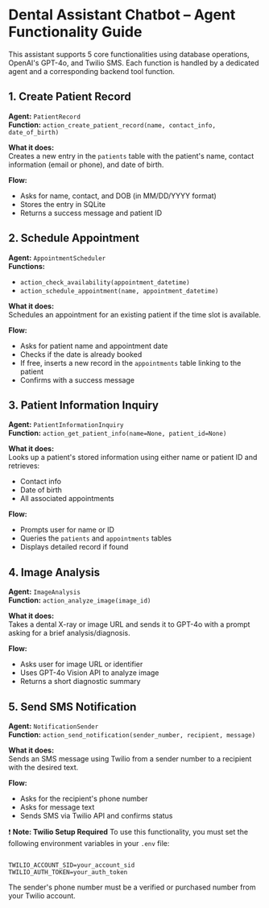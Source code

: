 # Dental Assistant Chatbot – Agent Functionality Guide

This assistant supports 5 core functionalities using database operations, OpenAI's GPT-4o, and Twilio SMS. Each function is handled by a dedicated agent and a corresponding backend tool function.


## 1. Create Patient Record

**Agent:** `PatientRecord`  
**Function:** `action_create_patient_record(name, contact_info, date_of_birth)`

**What it does:**  
Creates a new entry in the `patients` table with the patient's name, contact information (email or phone), and date of birth.

**Flow:**
- Asks for name, contact, and DOB (in MM/DD/YYYY format)
- Stores the entry in SQLite
- Returns a success message and patient ID



## 2. Schedule Appointment

**Agent:** `AppointmentScheduler`  
**Functions:** 
- `action_check_availability(appointment_datetime)`
- `action_schedule_appointment(name, appointment_datetime)`

**What it does:**  
Schedules an appointment for an existing patient if the time slot is available.

**Flow:**
- Asks for patient name and appointment date
- Checks if the date is already booked
- If free, inserts a new record in the `appointments` table linking to the patient
- Confirms with a success message



## 3. Patient Information Inquiry

**Agent:** `PatientInformationInquiry`  
**Function:** `action_get_patient_info(name=None, patient_id=None)`

**What it does:**  
Looks up a patient's stored information using either name or patient ID and retrieves:
- Contact info
- Date of birth
- All associated appointments

**Flow:**
- Prompts user for name or ID
- Queries the `patients` and `appointments` tables
- Displays detailed record if found



## 4. Image Analysis

**Agent:** `ImageAnalysis`  
**Function:** `action_analyze_image(image_id)`

**What it does:**  
Takes a dental X-ray or image URL and sends it to GPT-4o with a prompt asking for a brief analysis/diagnosis.

**Flow:**
- Asks user for image URL or identifier
- Uses GPT-4o Vision API to analyze image
- Returns a short diagnostic summary



## 5. Send SMS Notification

**Agent:** `NotificationSender`  
**Function:** `action_send_notification(sender_number, recipient, message)`

**What it does:**  
Sends an SMS message using Twilio from a sender number to a recipient with the desired text.

**Flow:**
- Asks for the recipient's phone number
- Asks for message text
- Sends SMS via Twilio API and confirms status

❗ **Note: Twilio Setup Required**
To use this functionality, you must set the following environment variables in your `.env` file:

````

TWILIO_ACCOUNT_SID=your_account_sid
TWILIO_AUTH_TOKEN=your_auth_token

````

The sender's phone number must be a verified or purchased number from your Twilio account.



